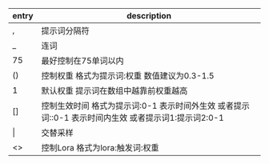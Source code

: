 | entry | description                                                  |
| ----- | ------------------------------------------------------------ |
| ,     | 提示词分隔符                                                       |
| _     | 连词                                                           |
| 75    | 最好控制在75单词以内                                                  |
| ()    | 控制权重 格式为提示词:权重 数值建议为0.3-1.5                                  |
| 1     | 默认权重 提示词在数组中越靠前权重越高                                          |
| []    | 控制生效时间 格式为提示词:0-1 表示时间外生效 或者提示词::0-1 表示时间内生效 或者提示词1:提示词2:0-1 |
| \|    | 交替采样                                                         |
| <>    | 控制Lora 格式为lora:触发词:权重                                        |
